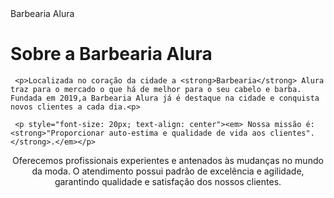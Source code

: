  <!DOCTYPE html>
  <html>    
     <head>                 
          <meta charset="UTF-8"
          <title>Barbearia Alura
       <style>
           p {
                text-align: center
           }
        </style>
    </head>
    <body>
       <h1 style="text-align center">Sobre a Barbearia Alura</h1>

     <p>Localizada no coração da cidade a <strong>Barbearia</strong> Alura traz para o mercado o que há de melhor para o seu cabelo e barba. Fundada em 2019,a Barbearia Alura já é destaque na cidade e conquista novos clientes a cada dia.<p>

     <p style="font-size: 20px; text-align: center"><em> Nossa missão é: <strong>"Proporcionar auto-estima e qualidade de vida aos clientes".</strong>.</em></p>

   <p>Oferecemos profissionais experientes e antenados às mudanças no mundo da moda. O atendimento possui padrão de excelência e agilidade, garantindo    qualidade e satisfação dos nossos clientes.<p>
    <body>
</html>
